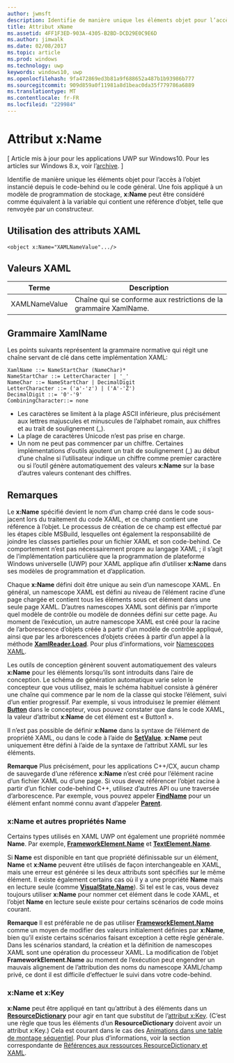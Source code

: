 ```yaml
---
author: jwmsft
description: Identifie de manière unique les éléments objet pour l’accès à l’objet instancié depuis le code-behind ou le code général.
title: Attribut xName
ms.assetid: 4FF1F3ED-903A-4305-B2BD-DCD29E0C9E6D
ms.author: jimwalk
ms.date: 02/08/2017
ms.topic: article
ms.prod: windows
ms.technology: uwp
keywords: windows10, uwp
ms.openlocfilehash: 9fa472869ed3b81a9f688652a487b1b93986b777
ms.sourcegitcommit: 909d859a0f11981a8d1beac0da35f779786a6889
ms.translationtype: MT
ms.contentlocale: fr-FR
ms.locfileid: "229984"
---
```

# <a name="xname-attribute"></a>Attribut x:Name

\[ Article mis à jour pour les applications UWP sur Windows10. Pour les articles sur Windows 8.x, voir l’[archive](http://go.microsoft.com/fwlink/p/?linkid=619132). \]

Identifie de manière unique les éléments objet pour l’accès à l’objet instancié depuis le code-behind ou le code général. Une fois appliqué à un modèle de programmation de stockage, **x:Name** peut être considéré comme équivalent à la variable qui contient une référence d’objet, telle que renvoyée par un constructeur.

## <a name="xaml-attribute-usage"></a>Utilisation des attributs XAML

``` syntax
<object x:Name="XAMLNameValue".../>
```

## <a name="xaml-values"></a>Valeurs XAML

| Terme | Description |
|------|-------------|
| XAMLNameValue | Chaîne qui se conforme aux restrictions de la grammaire XamlName. |

##  <a name="xamlname-grammar"></a>Grammaire XamlName

Les points suivants représentent la grammaire normative qui régit une chaîne servant de clé dans cette implémentation XAML:

``` syntax
XamlName ::= NameStartChar (NameChar)*
NameStartChar ::= LetterCharacter | '_'
NameChar ::= NameStartChar | DecimalDigit
LetterCharacter ::= ('a'-'z') | ('A'-'Z')
DecimalDigit ::= '0'-'9'
CombiningCharacter::= none
```

-   Les caractères se limitent à la plage ASCII inférieure, plus précisément aux lettres majuscules et minuscules de l’alphabet romain, aux chiffres et au trait de soulignement (\_).
-   La plage de caractères Unicode n’est pas prise en charge.
-   Un nom ne peut pas commencer par un chiffre. Certaines implémentations d’outils ajoutent un trait de soulignement (\_) au début d’une chaîne si l’utilisateur indique un chiffre comme premier caractère ou si l’outil génère automatiquement des valeurs **x:Name** sur la base d’autres valeurs contenant des chiffres.

## <a name="remarks"></a>Remarques

Le **x:Name** spécifié devient le nom d’un champ créé dans le code sous-jacent lors du traitement du code XAML, et ce champ contient une référence à l’objet. Le processus de création de ce champ est effectué par les étapes cible MSBuild, lesquelles ont également la responsabilité de joindre les classes partielles pour un fichier XAML et son code-behind. Ce comportement n’est pas nécessairement propre au langage XAML ; il s’agit de l’implémentation particulière que la programmation de plateforme Windows universelle (UWP) pour XAML applique afin d’utiliser **x:Name** dans ses modèles de programmation et d’application.

Chaque **x:Name** défini doit être unique au sein d’un namescope XAML. En général, un namescope XAML est défini au niveau de l’élément racine d’une page chargée et contient tous les éléments sous cet élément dans une seule page XAML. D’autres namescopes XAML sont définis par n’importe quel modèle de contrôle ou modèle de données défini sur cette page. Au moment de l’exécution, un autre namescope XAML est créé pour la racine de l’arborescence d’objets créée à partir d’un modèle de contrôle appliqué, ainsi que par les arborescences d’objets créées à partir d’un appel à la méthode [**XamlReader.Load**](https://msdn.microsoft.com/library/windows/apps/br228048). Pour plus d’informations, voir [Namescopes XAML](xaml-namescopes.md).

Les outils de conception génèrent souvent automatiquement des valeurs **x:Name** pour les éléments lorsqu’ils sont introduits dans l’aire de conception. Le schéma de génération automatique varie selon le concepteur que vous utilisez, mais le schéma habituel consiste à générer une chaîne qui commence par le nom de la classe qui stocke l’élément, suivi d’un entier progressif. Par exemple, si vous introduisez le premier élément [**Button**](https://msdn.microsoft.com/library/windows/apps/br209265) dans le concepteur, vous pouvez constater que dans le code XAML, la valeur d’attribut **x:Name** de cet élément est « Button1 ».

Il n’est pas possible de définir **x:Name** dans la syntaxe de l’élément de propriété XAML, ou dans le code à l’aide de [**SetValue**](https://msdn.microsoft.com/library/windows/apps/br242361). **x:Name** peut uniquement être défini à l’aide de la syntaxe de l’attribut XAML sur les éléments.

**Remarque**  Plus précisément, pour les applications C++/CX, aucun champ de sauvegarde d’une référence **x:Name** n’est créé pour l’élément racine d’un fichier XAML ou d’une page. Si vous devez référencer l’objet racine à partir d’un fichier code-behind C++, utilisez d’autres API ou une traversée d’arborescence. Par exemple, vous pouvez appeler [**FindName**](https://msdn.microsoft.com/library/windows/apps/br208715) pour un élément enfant nommé connu avant d’appeler [**Parent**](https://msdn.microsoft.com/library/windows/apps/br208739).

### <a name="xname-and-other-name-properties"></a>x:Name et autres propriétés Name

Certains types utilisés en XAML UWP ont également une propriété nommée **Name**. Par exemple, [**FrameworkElement.Name**](https://msdn.microsoft.com/library/windows/apps/br208735) et [**TextElement.Name**](https://msdn.microsoft.com/library/windows/apps/hh702125).

Si **Name** est disponible en tant que propriété définissable sur un élément, **Name** et **x:Name** peuvent être utilisés de façon interchangeable en XAML, mais une erreur est générée si les deux attributs sont spécifiés sur le même élément. Il existe également certains cas où il y a une propriété **Name** mais en lecture seule (comme [**VisualState.Name**](https://msdn.microsoft.com/library/windows/apps/br209031)). Si tel est le cas, vous devez toujours utiliser **x:Name** pour nommer cet élément dans le code XAML, et l’objet **Name** en lecture seule existe pour certains scénarios de code moins courant.

**Remarque**  Il est préférable ne de pas utiliser [**FrameworkElement.Name**](https://msdn.microsoft.com/library/windows/apps/br208735) comme un moyen de modifier des valeurs initialement définies par **x:Name**, bien qu’il existe certains scénarios faisant exception à cette règle générale. Dans les scénarios standard, la création et la définition de namescopes XAML sont une opération du processeur XAML. La modification de l’objet **FrameworkElement.Name** au moment de l’exécution peut engendrer un mauvais alignement de l’attribution des noms du namescope XAML/champ privé, ce dont il est difficile d’effectuer le suivi dans votre code-behind.

### <a name="xname-and-xkey"></a>x:Name et x:Key

**x:Name** peut être appliqué en tant qu’attribut à des éléments dans un [**ResourceDictionary**](https://msdn.microsoft.com/library/windows/apps/br208794) pour agir en tant que substitut de l’[attribut x:Key](x-key-attribute.md). (C’est une règle que tous les éléments d’un **ResourceDictionary** doivent avoir un attribut x:Key.) Cela est courant dans le cas des [Animations dans une table de montage séquentiel](https://msdn.microsoft.com/library/windows/apps/mt187354). Pour plus d’informations, voir la section correspondante de [Références aux ressources ResourceDictionary et XAML](https://msdn.microsoft.com/library/windows/apps/mt187273).

